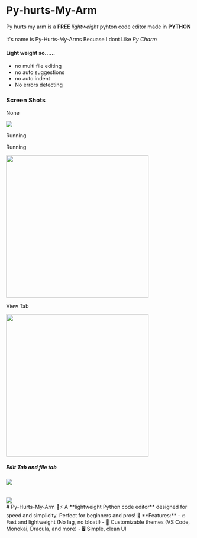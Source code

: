 # Py-hurts-My-Arm
Py hurts my arm is a **FREE** *lightweight* pyhton code editor made in **PYTHON**
<br>
<br>
it's name is Py-Hurts-My-Arms Becuase I dont Like *Py Charm*
<h4>Light weight so......</h4>
<ul>
  <li>no multi file editing</li>
  <li>no auto suggestions</li>
  <li>no auto indent</li>
  <li>No errors detecting</li>
</ul>
<h3>Screen Shots</h3>
<p>None</p>
<span><image src="Screenshot 2025-01-23 224405.png" /></span>
<p>Running</p>
<p>Running</p><span><image src="Screenshot 2025-01-23 224857.png" height=385 /> </span><p>View Tab</p><span> <image src="Screenshot 2025-01-23 225009.png" height=385/></span>
<h5>Edit Tab and file tab</h5>
<span><image src="Screenshot 2025-01-23 225215.png" /></span>
<br>
<br>
<br>
<span><image src="Screenshot 2025-01-23 225225.png" /></span>
<br>
# Py-Hurts-My-Arm  💪⚡  
A **lightweight Python code editor** designed for speed and simplicity. Perfect for beginners and pros! 🎯  
**Features:**  
- 🔥 Fast and lightweight (No lag, no bloat!)  
- 🎨 Customizable themes (VS Code, Monokai, Dracula, and more)  
- 🖥️ Simple, clean UI  
